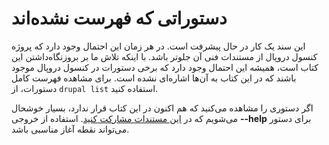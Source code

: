 # دستوراتی که فهرست نشده‌اند
این سند یک کار در حال پیشرفت است. در هر زمان این احتمال وجود دارد که پروژه کنسول دروپال از مستندات فنی آن جلوتر باشد. با اینکه تلاش ما بر بروزنگاه‌داشتن این کتاب است، همیشه این احتمال وجود دارد که برخی دستورات در کنسول دروپال موجود باشند که در این کتاب به آن‌ها اشاره‌ای نشده است. برای مشاهده فهرست کامل دستورات، از `drupal list` استفاده کنید.

اگر دستوری را مشاهده می‌کنید که هم اکنون در این کتاب قرار ندارد، بسیار خوشحال می‌شویم که در [این مستندات مشارکت کنید](../contributing/contributing-to-the-book ). استفاده از خروجی **--help** برای دستور می‌تواند نقطه آغاز مناسبی باشد.
